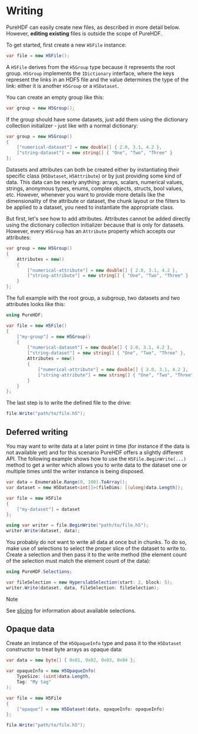 # Writing

PureHDF can easily create new files, as described in more detail below. However, **editing existing** files is outside the scope of PureHDF.

To get started, first create a new `H5File` instance:

```cs
var file = new H5File();
```

A `H5File` derives from the `H5Group` type because it represents the root group. `H5Group` implements the `IDictionary` interface, where the keys represent the links in an HDF5 file and the value determines the type of the link: either it is another `H5Group` or a `H5Dataset`. 

You can create an empty group like this:

```cs
var group = new H5Group();
```

If the group should have some datasets, just add them using the dictionary collection initializer - just like with a normal dictionary:

```cs
var group = new H5Group()
{
    ["numerical-dataset"] = new double[] { 2.0, 3.1, 4.2 },
    ["string-dataset"] = new string[] { "One", "Two", "Three" }
};
```

Datasets and attributes can both be created either by instantiating their specific class (`H5Dataset`, `H5Attribute`) or by just providing some kind of data. This data can be nearly anything: arrays, scalars, numerical values, strings, anonymous types, enums, complex objects, structs, bool values, etc. However, whenever you want to provide more details like the dimensionality of the attribute or dataset, the chunk layout or the filters to be applied to a dataset, you need to instantiate the appropriate class.

But first, let's see how to add attributes. Attributes cannot be added directly using the dictionary collection initializer because that is only for datasets. However, every `H5Group` has an `Attribute` property which accepts our attributes:

```cs
var group = new H5Group()
{
    Attributes = new()
    {
        ["numerical-attribute"] = new double[] { 2.0, 3.1, 4.2 },
        ["string-attribute"] = new string[] { "One", "Two", "Three" }
    }
};
```

The full example with the root group, a subgroup, two datasets and two attributes looks like this:

```cs
using PureHDF;

var file = new H5File()
{
    ["my-group"] = new H5Group()
    {
        ["numerical-dataset"] = new double[] { 2.0, 3.1, 4.2 },
        ["string-dataset"] = new string[] { "One", "Two", "Three" },
        Attributes = new()
        {
            ["numerical-attribute"] = new double[] { 2.0, 3.1, 4.2 },
            ["string-attribute"] = new string[] { "One", "Two", "Three" }
        }
    }
};
```

The last step is to write the defined file to the drive:

```cs
file.Write("path/to/file.h5");
```

## Deferred writing

You may want to write data at a later point in time (for instance if the data is not available yet) and for this scenario PureHDF offers a slightly different API. The following example shows how to use the `H5File.BeginWrite(...)` method to get a writer which allows you to write data to the dataset one or multiple times until the writer instance is being disposed.

```cs
var data = Enumerable.Range(0, 100).ToArray();
var dataset = new H5Dataset<int[]>(fileDims: [(ulong)data.Length]);

var file = new H5File
{
    ["my-dataset"] = dataset
};

using var writer = file.BeginWrite("path/to/file.h5");
writer.Write(dataset, data);
```

You probably do not want to write all data at once but in chunks. To do so, make use of selections to select the proper slice of the dataset to write to. Create a selection and then pass it to the write method (the element count of the selection must match the element count of the data):

```cs
using PureHDF.Selections;

var fileSelection = new HyperslabSelection(start: 2, block: 5);
writer.Write(dataset, data, fileSelection: fileSelection);
```

> [!NOTE]
> See [slicing](../reading/slicing.md) for information about available selections.

## Opaque data

Create an instance of the `H5OpaqueInfo` type and pass it to the `H5Dataset` constructor to treat byte arrays as opaque data:

```cs
var data = new byte[] { 0x01, 0x02, 0x03, 0x04 };

var opaqueInfo = new H5OpaqueInfo(
    TypeSize: (uint)data.Length,
    Tag: "My tag"
);

var file = new H5File
{
    ["opaque"] = new H5Dataset(data, opaqueInfo: opaqueInfo)
};

file.Write("path/to/file.h5");
```